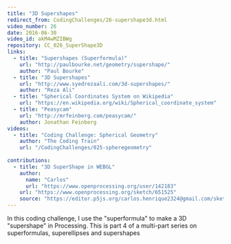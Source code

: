 ```yaml
---
title: "3D Supershapes"
redirect_from: CodingChallenges/26-supershape3d.html
video_number: 26
date: 2016-06-30
video_id: akM4wMZIBWg
repository: CC_026_SuperShape3D
links:
  - title: "Supershapes (Superformula)"
    url: "http://paulbourke.net/geometry/supershape/"
    author: "Paul Bourke"
  - title: "3D Supershapes"
    url: "http://www.syedrezaali.com/3d-supershapes/"
    author: "Reza Ali"
  - title: "Spherical Coordinates System on Wikipedia"
    url: "https://en.wikipedia.org/wiki/Spherical_coordinate_system"
  - title: "Peasycam"
    url: "http://mrfeinberg.com/peasycam/"
    author: Jonathan Feinberg
videos:
  - title: "Coding Challenge: Spherical Geometry"
    author: "The Coding Train"
    url: "/CodingChallenges/025-spheregeometry"
  
contributions:
  - title: "3D SuperShape in WEBGL"
    author:
      name: "Carlos"
      url: "https://www.openprocessing.org/user/142183"
    url: "https://www.openprocessing.org/sketch/651525"
    source: "https://editor.p5js.org/carlos.henrique2324@gmail.com/sketches/HJF28pVME"
---
```


In this coding challenge, I use the "superformula" to make a 3D "supershape" in Processing.  This is part 4 of a multi-part series on superformulas, superellipses and supershapes
